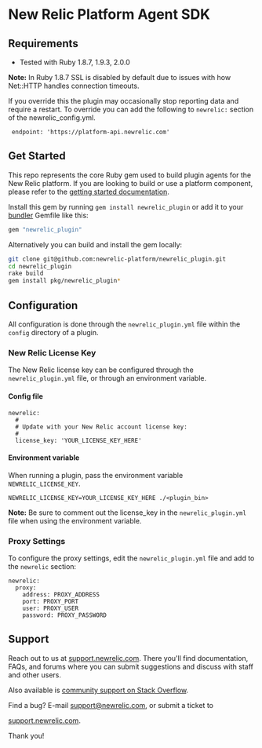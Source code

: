 # New Relic Platform Agent SDK

## Requirements

 * Tested with Ruby 1.8.7, 1.9.3, 2.0.0
 
**Note:** In Ruby 1.8.7 SSL is disabled by default due to issues with how Net::HTTP handles connection timeouts.

If you override this the plugin may occasionally stop reporting data and require a restart.
To override you can add the following to `newrelic:` section of the newrelic_config.yml. 

```
 endpoint: 'https://platform-api.newrelic.com'
```


## Get Started

This repo represents the core Ruby gem used to build plugin agents for
the New Relic platform. If you are looking to build or use a platform
component, please refer to the
[getting started documentation](http://newrelic.com/docs/platform/plugin-development).

Install this gem by running `gem install newrelic_plugin` or add it to your
[bundler](http://gembundler.com/) Gemfile like this:

```ruby
gem "newrelic_plugin"
```

Alternatively you can build and install the gem locally:

```bash
git clone git@github.com:newrelic-platform/newrelic_plugin.git
cd newrelic_plugin
rake build
gem install pkg/newrelic_plugin*
```

## Configuration

All configuration is done through the `newrelic_plugin.yml` file within the `config` directory of a plugin.

### New Relic License Key

The New Relic license key can be configured through the `newrelic_plugin.yml` file, or through an environment variable.

#### Config file

```
newrelic:
  #
  # Update with your New Relic account license key:
  #
  license_key: 'YOUR_LICENSE_KEY_HERE'
```

#### Environment variable

When running a plugin, pass the environment variable `NEWRELIC_LICENSE_KEY`.
```
NEWRELIC_LICENSE_KEY=YOUR_LICENSE_KEY_HERE ./<plugin_bin>
```
**Note:** Be sure to comment out the license_key in the `newrelic_plugin.yml` file when using the environment variable.

### Proxy Settings

To configure the proxy settings, edit the `newrelic_plugin.yml` file and add to the `newrelic` section:

```
newrelic:
  proxy:
    address: PROXY_ADDRESS
    port: PROXY_PORT
    user: PROXY_USER
    password: PROXY_PASSWORD
```

## Support

Reach out to us at
[support.newrelic.com](http://support.newrelic.com/).
There you'll find documentation, FAQs, and forums where you can submit
suggestions and discuss with staff and other users.

Also available is [community support on Stack Overflow](http://stackoverflow.com/questions/tagged/newrelic-platform).

Find a bug? E-mail <support@newrelic.com>, or submit a ticket to

[support.newrelic.com](http://support.newrelic.com/).

Thank you!
